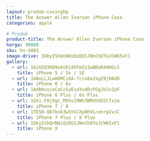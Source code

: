```yaml
---
layout: produk-casinghp
title: The Answer Allen Iverson iPhone Case
categories: apple

# Produk
product-title: The Answer Allen Iverson iPhone Case
harga: 90000
sku: hn-4803
image-drive: 1UkyIShQnNQiQzDGSJNnChOToJCW65xF1
gallery:
  - url: 16iUZd30O9okUXj4VFmZy1wBDoR44HGL5
    title: iPhone 5 / 5s / SE
  - url: 1UAnLLJLwHGMCi6A-7ccx8a1VgZ9j0AUD
    title: iPhone 6 / 6s
  - url: 1AdbHcojeCaCcGyEvaYo4DcFGgJUJvZpF
    title: iPhone 6 Plus / 6s Plus
  - url: 1GXi-F8j9gC_M5hv19Wb3NMVhOXSCfxim
    title: iPhone 7 / 8
  - url: 1TE50-Q67ks63wSYGlXp8hVLcenrp2viC
    title: iPhone 7 Plus / 8 Plus
  - url: 1UkyIShQnNQiQzDGSJNnChOToJCW65xF1
    title: iPhone X
---
```

